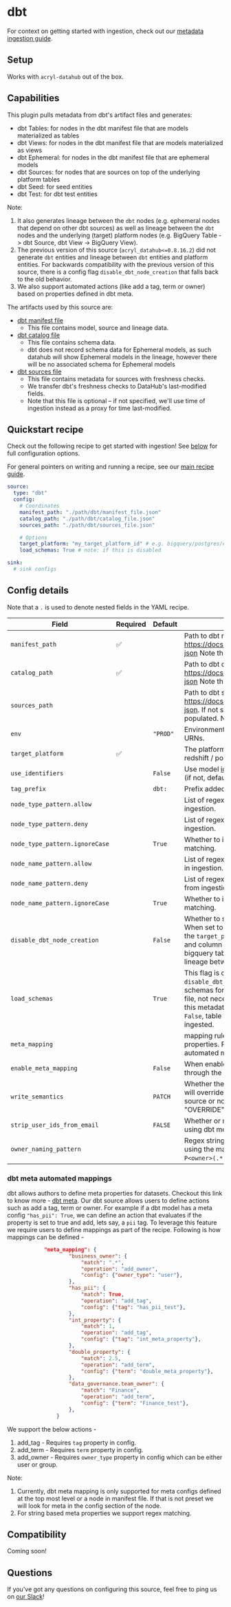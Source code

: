 # dbt

For context on getting started with ingestion, check out our [metadata ingestion guide](../README.md).

## Setup

Works with `acryl-datahub` out of the box.

## Capabilities

This plugin pulls metadata from dbt's artifact files and generates:
- dbt Tables: for nodes in the dbt manifest file that are models materialized as tables
- dbt Views: for nodes in the dbt manifest file that are models materialized as views
- dbt Ephemeral: for nodes in the dbt manifest file that are ephemeral models
- dbt Sources: for nodes that are sources on top of the underlying platform tables
- dbt Seed: for seed entities
- dbt Test: for dbt test entities

Note:
1. It also generates lineage between the `dbt` nodes (e.g. ephemeral nodes that depend on other dbt sources) as well as lineage between the `dbt` nodes and the underlying (target) platform nodes (e.g. BigQuery Table -> dbt Source, dbt View -> BigQuery View).
2. The previous version of this source (`acryl_datahub<=0.8.16.2`) did not generate `dbt` entities and lineage between `dbt` entities and platform entities. For backwards compatibility with the previous version of this source, there is a config flag `disable_dbt_node_creation` that falls back to the old behavior. 
3. We also support automated actions (like add a tag, term or owner) based on properties defined in dbt meta.

The artifacts used by this source are:
- [dbt manifest file](https://docs.getdbt.com/reference/artifacts/manifest-json)
  - This file contains model, source and lineage data.
- [dbt catalog file](https://docs.getdbt.com/reference/artifacts/catalog-json)
  - This file contains schema data.
  - dbt does not record schema data for Ephemeral models, as such datahub will show Ephemeral models in the lineage, however there will be no associated schema for Ephemeral models
- [dbt sources file](https://docs.getdbt.com/reference/artifacts/sources-json)
  - This file contains metadata for sources with freshness checks.
  - We transfer dbt's freshness checks to DataHub's last-modified fields.
  - Note that this file is optional – if not specified, we'll use time of ingestion instead as a proxy for time last-modified.

## Quickstart recipe

Check out the following recipe to get started with ingestion! See [below](#config-details) for full configuration options.

For general pointers on writing and running a recipe, see our [main recipe guide](../README.md#recipes).

```yml
source:
  type: "dbt"
  config:
    # Coordinates
    manifest_path: "./path/dbt/manifest_file.json"
    catalog_path: "./path/dbt/catalog_file.json"
    sources_path: "./path/dbt/sources_file.json"

    # Options
    target_platform: "my_target_platform_id" # e.g. bigquery/postgres/etc.
    load_schemas: True # note: if this is disabled

sink:
  # sink configs
```

## Config details

Note that a `.` is used to denote nested fields in the YAML recipe.

| Field                          | Required | Default  | Description                                                                                                                                                                                                                                                                                                                |
|--------------------------------| -------- | -------- |----------------------------------------------------------------------------------------------------------------------------------------------------------------------------------------------------------------------------------------------------------------------------------------------------------------------------|
| `manifest_path`                | ✅       |          | Path to dbt manifest JSON. See https://docs.getdbt.com/reference/artifacts/manifest-json  Note this can be a local file or a URI.                                                                                                                                                                                          |
| `catalog_path`                 | ✅       |          | Path to dbt catalog JSON. See https://docs.getdbt.com/reference/artifacts/catalog-json    Note this can be a local file or a URI.                                                                                                                                                                                          |
| `sources_path`                 |          |          | Path to dbt sources JSON. See https://docs.getdbt.com/reference/artifacts/sources-json. If not specified, last-modified fields will not be populated. Note this can be a local file or a URI.                                                                                                                              |
| `env`                          |          | `"PROD"` | Environment to use in namespace when constructing URNs.                                                                                                                                                                                                                                                                    |
| `target_platform`              | ✅       |          | The platform that dbt is loading onto. (e.g. bigquery / redshift / postgres etc.)                                                                                                                                                                                                                                          |
| `use_identifiers`              |         | `False`   | Use model [identifier](https://docs.getdbt.com/reference/resource-properties/identifier) instead of model name if defined (if not, default to model name).                                                                                                                                                                 |
| `tag_prefix`                   |         | `dbt:`    | Prefix added to tags during ingestion.                                                                                                                                                                                                                                                                                     |
| `node_type_pattern.allow`      |          |          | List of regex patterns for dbt nodes to include in ingestion.                                                                                                                                                                                                                                                              |
| `node_type_pattern.deny`       |          |          | List of regex patterns for dbt nodes to exclude from ingestion.                                                                                                                                                                                                                                                            |
| `node_type_pattern.ignoreCase` |          | `True` | Whether to ignore case sensitivity during pattern matching.                                                                                                                                                                                                                                                                |
| `node_name_pattern.allow`      |          |          | List of regex patterns for dbt model names to include in ingestion.                                                                                                                                                                                                                                                        |
| `node_name_pattern.deny`       |          |          | List of regex patterns for dbt model names to exclude from ingestion.                                                                                                                                                                                                                                                      |
| `node_name_pattern.ignoreCase` |          | `True` | Whether to ignore case sensitivity during pattern matching.                                                                                                                                                                                                                                                                |
| `disable_dbt_node_creation`    |          | `False` | Whether to suppress `dbt` dataset metadata creation. When set to `True`, this flag applies the dbt metadata to the `target_platform` entities (e.g. populating schema and column descriptions from dbt into the postgres / bigquery table metadata in DataHub) and generates lineage between the platform entities.        |
| `load_schemas`                 |      | `True`         | This flag is only consulted when `disable_dbt_node_creation` is set to `True`. Load schemas for `target_platform` entities from dbt catalog file, not necessary when you are already ingesting this metadata from the data platform directly. If set to `False`, table schema details (e.g. columns) will not be ingested. |
| `meta_mapping`                 |       |            | mapping rules that will be executed against dbt meta properties. Refer to the section below on dbt meta automated mappings.                                                                                                                                                                                                |
| `enable_meta_mapping`          |       | `False`    | When enabled, applies the mappings that are defined through the `meta_mapping` directives.                                                                                                                                                                                                                                 |
| `write_semantics`              |       | `PATCH`    | Whether the new tags, terms and owners to be added will override the existing ones added only by this source or not. Value for this config can be "PATCH" or "OVERRIDE"                                                                                                                                                    |
| `strip_user_ids_from_email`    |     | `FALSE`    | Whether or not to strip email id while adding owners using dbt meta actions.                                                                                                                                                                                                                                               | 
| `owner_naming_pattern`         |     |     | Regex string to extract owner name from the dbt node using the match object [owner](https://docs.python.org/3/library/re.html#match-objects) For Example: `(?P<owner>(.*))`.                                                                                                                                               | 

### dbt meta automated mappings
dbt allows authors to define meta properties for datasets. Checkout this link to know more - [dbt meta](https://docs.getdbt.com/reference/resource-configs/meta). Our dbt source allows users to define
actions such as add a tag, term or owner. For example if a dbt model has a meta config ```"has_pii": True```, we can define an action 
that evaluates if the property is set to true and add, lets say, a ```pii``` tag.
To leverage this feature we require users to define mappings as part of the recipe. Following is how mappings can be defined - 
```json
            "meta_mapping": {
                    "business_owner": {
                        "match": ".*",
                        "operation": "add_owner",
                        "config": {"owner_type": "user"},
                    },
                    "has_pii": {
                        "match": True,
                        "operation": "add_tag",
                        "config": {"tag": "has_pii_test"},
                    },
                    "int_property": {
                        "match": 1,
                        "operation": "add_tag",
                        "config": {"tag": "int_meta_property"},
                    },
                    "double_property": {
                        "match": 2.5,
                        "operation": "add_term",
                        "config": {"term": "double_meta_property"},
                    },
                    "data_governance.team_owner": {
                        "match": "Finance",
                        "operation": "add_term",
                        "config": {"term": "Finance_test"},
                    },
                }
```
We support the below actions - 
1. add_tag - Requires ```tag``` property in config.
2. add_term - Requires ```term``` property in config.
3. add_owner - Requires ```owner_type``` property in config which can be either user or group.

Note:
1. Currently, dbt meta mapping is only supported for meta configs defined at the top most level or a node in manifest file. If that is not preset we will look for meta in the config section of the node.
2. For string based meta properties we support regex matching.
## Compatibility

Coming soon!

## Questions

If you've got any questions on configuring this source, feel free to ping us on [our Slack](https://slack.datahubproject.io/)!
